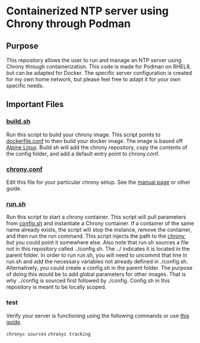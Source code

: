 
# Containerized NTP server using Chrony through Podman

## Purpose
This repository allows the user to run and manage an NTP server using Chrony through containerization. This code is made for Podman on RHEL8, but can be adapted for Docker. The specific server configuration is created for my own home network, but please feel free to adapt it for your own specific needs.

## Important Files
### [build.sh](https://github.com/notarobot767/ntp-chrony/blob/master/build.sh)
Run this script to build your chrony image. This script points to [dockerfile.conf](https://github.com/notarobot767/ntp-chrony/blob/master/dockerfile.conf) to then build your docker image. The image is based off [Alpine Linux](https://hub.docker.com/_/alpine). Build.sh will add the chrony repository, copy the contents of the config folder, and add a default entry point to chrony.conf.

### [chrony.conf](https://github.com/notarobot767/ntp-chrony/blob/master/config/chrony.conf)
Edit  this file for your particular chrony setup. See the [manual page](https://chrony.tuxfamily.org/doc/4.0/chrony.conf.html) or other guide.

### [run.sh](https://github.com/notarobot767/ntp-chrony/blob/master/run.sh)
Run this script to start a chrony container. This script will pull parameters from [config.sh](https://github.com/notarobot767/ntp-chrony/blob/master/config.sh) and instantiate a Chrony container. If a container of the same name already exists, the script will stop the instance, remove the container, and then run the run command. This script injects the path to the [chrony](https://github.com/notarobot767/ntp-chrony/blob/master/config/chrony.conf), but you could point it somewhere else. Also note that run.sh sources a file not in this repository called ../config.sh. The ../ indicates it is located in the parent folder. In order to run run.sh, you will need to uncommit that line in run.sh and add the necessary variables not already defined in ./config.sh. Alternatively, you could create a config.sh in the parent folder. The purpose of doing this would be to add global parameters for other images. That is why ../config is sourced first followed by ./config. Config.sh in this repository is meant to be locally scoped.

### test
Verify your server is functioning using the following commands or use [this guide](https://chrony.tuxfamily.org/doc/4.0/chronyc.html).

`chronyc sources`
`chronyc tracking`
